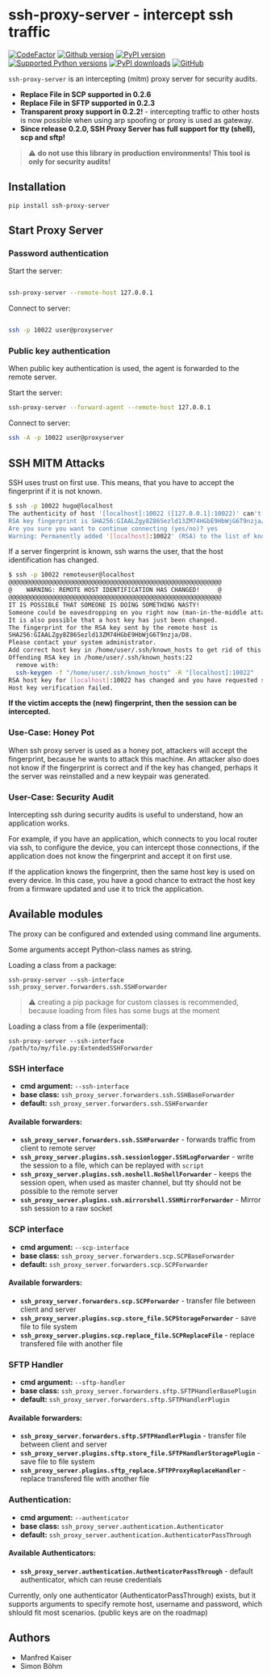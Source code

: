 # ssh-proxy-server - intercept ssh traffic

[![CodeFactor](https://www.codefactor.io/repository/github/manfred-kaiser/ssh-proxy-server/badge)](https://www.codefactor.io/repository/github/manfred-kaiser/ssh-proxy-server)
[![Github version](https://img.shields.io/github/v/release/manfred-kaiser/ssh-proxy-server?label=github&logo=github)](https://github.com/manfred-kaiser/ssh-proxy-server/releases)
[![PyPI version](https://img.shields.io/pypi/v/ssh-proxy-server.svg?logo=pypi&logoColor=FFE873)](https://pypi.org/project/ssh-proxy-server/)
[![Supported Python versions](https://img.shields.io/pypi/pyversions/ssh-proxy-server.svg?logo=python&logoColor=FFE873)](https://pypi.org/project/ssh-proxy-server/)
[![PyPI downloads](https://pepy.tech/badge/ssh-proxy-server/month)](https://pepy.tech/project/ssh-proxy-server)
[![GitHub](https://img.shields.io/github/license/manfred-kaiser/ssh-proxy-server.svg)](https://github.com/manfred-kaiser/ssh-proxy-server/blob/master/LICENSE)


`ssh-proxy-server` is an intercepting (mitm) proxy server for security audits.

* **Replace File in SCP supported in 0.2.6**
* **Replace File in SFTP supported in 0.2.3**
* **Transparent proxy support in 0.2.2!** - intercepting traffic to other hosts is now possible when using arp spoofing or proxy is used as gateway.
* **Since release 0.2.0, SSH Proxy Server has full support for tty (shell), scp and sftp!**

> :warning: **do not use this library in production environments! This tool is only for security audits!**

## Installation

`pip install ssh-proxy-server`

## Start Proxy Server

### Password authentication


Start the server:


```bash

ssh-proxy-server --remote-host 127.0.0.1

```

Connect to server:

```bash

ssh -p 10022 user@proxyserver

```

### Public key authentication

When public key authentication is used, the agent is forwarded to the remote server.

Start the server:

```bash
ssh-proxy-server --forward-agent --remote-host 127.0.0.1
```

Connect to server:

```bash
ssh -A -p 10022 user@proxyserver
```

## SSH MITM Attacks

SSH uses trust on first use. This means, that you have to accept the fingerprint if it is not known.

```bash
$ ssh -p 10022 hugo@localhost
The authenticity of host '[localhost]:10022 ([127.0.0.1]:10022)' can't be established.
RSA key fingerprint is SHA256:GIAALZgy8Z86Sezld13ZM74HGbE9HbWjG6T9nzja/D8.
Are you sure you want to continue connecting (yes/no)? yes
Warning: Permanently added '[localhost]:10022' (RSA) to the list of known hosts.
```
If a server fingerprint is known, ssh warns the user, that the host identification has changed.

```bash
$ ssh -p 10022 remoteuser@localhost
@@@@@@@@@@@@@@@@@@@@@@@@@@@@@@@@@@@@@@@@@@@@@@@@@@@@@@@@@@@
@    WARNING: REMOTE HOST IDENTIFICATION HAS CHANGED!     @
@@@@@@@@@@@@@@@@@@@@@@@@@@@@@@@@@@@@@@@@@@@@@@@@@@@@@@@@@@@
IT IS POSSIBLE THAT SOMEONE IS DOING SOMETHING NASTY!
Someone could be eavesdropping on you right now (man-in-the-middle attack)!
It is also possible that a host key has just been changed.
The fingerprint for the RSA key sent by the remote host is
SHA256:GIAALZgy8Z86Sezld13ZM74HGbE9HbWjG6T9nzja/D8.
Please contact your system administrator.
Add correct host key in /home/user/.ssh/known_hosts to get rid of this message.
Offending RSA key in /home/user/.ssh/known_hosts:22
  remove with:
  ssh-keygen -f "/home/user/.ssh/known_hosts" -R "[localhost]:10022"
RSA host key for [localhost]:10022 has changed and you have requested strict checking.
Host key verification failed.
```

**If the victim accepts the (new) fingerprint, then the session can be intercepted.**

### Use-Case: Honey Pot

When ssh proxy server is used as a honey pot, attackers will accept the fingerprint, because he wants to
attack this machine. An attacker also does not know if the fingerprint is correct and if the key has changed, perhaps it the server was reinstalled and a new keypair was generated.


### User-Case: Security Audit

Intercepting ssh during security audits is useful to understand, how an application works.

For example, if you have an application, which connects to you local router via ssh, to configure the device, you can intercept those connections, if the application does not know the fingerprint and accept it on first use.

If the application knows the fingerprint, then the same host key is used on every device. In this case, you have a good chance to extract the host key from a firmware updated and use it to trick the application.


## Available modules

The proxy can be configured and extended using command line arguments.

Some arguments accept Python-class names as string.

Loading a class from a package:

`ssh-proxy-server --ssh-interface ssh_proxy_server.forwarders.ssh.SSHForwarder`

> :warning: creating a pip package for custom classes is recommended, because loading from files has some bugs at the moment

Loading a class from a file (experimental):

`ssh-proxy-server --ssh-interface /path/to/my/file.py:ExtendedSSHForwarder`

### SSH interface

- **cmd argument:** `--ssh-interface`
- **base class:** `ssh_proxy_server.forwarders.ssh.SSHBaseForwarder`
- **default:** `ssh_proxy_server.forwarders.ssh.SSHForwarder`

#### Available forwarders:

- **`ssh_proxy_server.forwarders.ssh.SSHForwarder`** - forwards traffic from client to remote server
- **`ssh_proxy_server.plugins.ssh.sessionlogger.SSHLogForwarder`** - write the session to a file, which can be replayed with `script`
- **`ssh_proxy_server.plugins.ssh.noshell.NoShellForwarder`** - keeps the session open, when used as master channel, but tty should not be possible to the
remote server
- **`ssh_proxy_server.plugins.ssh.mirrorshell.SSHMirrorForwarder`** - Mirror ssh session to a raw socket


### SCP interface

- **cmd argument:** `--scp-interface`
- **base class:** `ssh_proxy_server.forwarders.scp.SCPBaseForwarder`
- **default:** `ssh_proxy_server.forwarders.scp.SCPForwarder`

#### Available forwarders:

- **`ssh_proxy_server.forwarders.scp.SCPForwarder`** - transfer file between client and server
- **`ssh_proxy_server.plugins.scp.store_file.SCPStorageForwarder`** - save file to file system
- **`ssh_proxy_server.plugins.scp.replace_file.SCPReplaceFile`** - replace transfered file with another file

### SFTP Handler

- **cmd argument:** `--sftp-handler`
- **base class:** `ssh_proxy_server.forwarders.sftp.SFTPHandlerBasePlugin`
- **default:** `ssh_proxy_server.forwarders.sftp.SFTPHandlerPlugin`

#### Available forwarders:

- **`ssh_proxy_server.forwarders.sftp.SFTPHandlerPlugin`** - transfer file between client and server
- **`ssh_proxy_server.plugins.sftp.store_file.SFTPHandlerStoragePlugin`** - save file to file system
- **`ssh_proxy_server.plugins.sftp_replace.SFTPProxyReplaceHandler`** - replace transfered file with another file

### Authentication:

- **cmd argument:** `--authenticator`
- **base class:** `ssh_proxy_server.authentication.Authenticator`
- **default:** `ssh_proxy_server.authentication.AuthenticatorPassThrough`

#### Available Authenticators:

- **`ssh_proxy_server.authentication.AuthenticatorPassThrough`** - default authenticator, which can reuse credentials

Currently, only one authenticator (AuthenticatorPassThrough) exists, but it supports arguments to specify remote host, username and password, which shlould fit most scenarios. (public keys are on the roadmap)


## Authors

- Manfred Kaiser
- Simon Böhm
